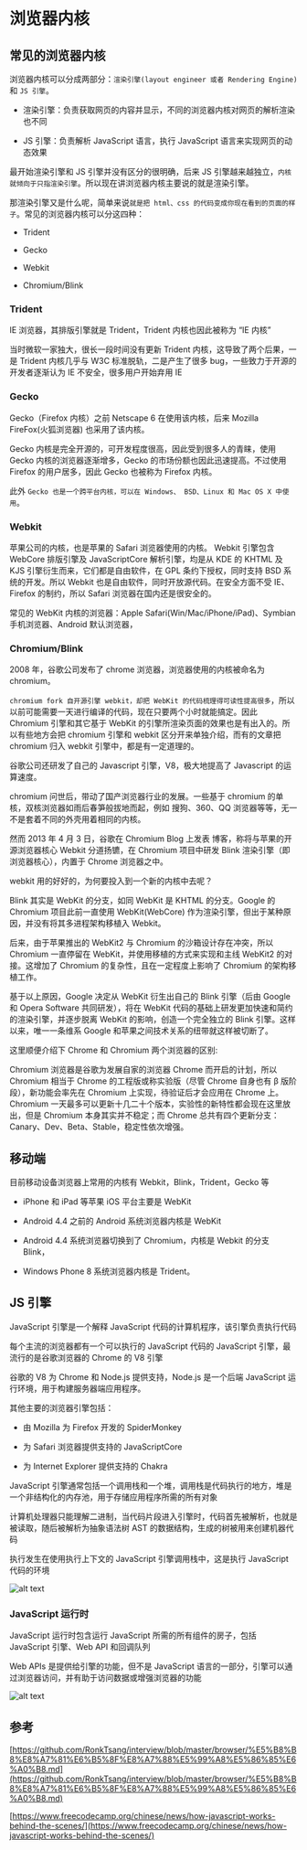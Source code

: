 # 浏览器内核

## 常见的浏览器内核

浏览器内核可以分成两部分：`渲染引擎(layout engineer 或者 Rendering Engine)`和 `JS 引擎`。

- 渲染引擎：负责获取网页的内容并显示，不同的浏览器内核对网页的解析渲染也不同

- JS 引擎：负责解析 JavaScript 语言，执行 JavaScript 语言来实现网页的动态效果

最开始渲染引擎和 JS 引擎并没有区分的很明确，后来 JS 引擎越来越独立，`内核就倾向于只指渲染引擎`。所以现在讲浏览器内核主要说的就是渲染引擎。

那渲染引擎又是什么呢，简单来说`就是把 html、css 的代码变成你现在看到的页面的样子`。常见的浏览器内核可以分这四种：

- Trident

- Gecko

- Webkit

- Chromium/Blink

### Trident

IE 浏览器，其排版引擎就是 Trident，Trident 内核也因此被称为 “IE 内核”

当时微软一家独大，很长一段时间没有更新 Trident 内核，这导致了两个后果，一是 Trident 内核几乎与 W3C 标准脱轨，二是产生了很多 bug，一些致力于开源的开发者逐渐认为 IE 不安全，很多用户开始弃用 IE

### Gecko

Gecko（Firefox 内核）之前 Netscape 6 在使用该内核，后来 Mozilla FireFox(火狐浏览器) 也采用了该内核。

Gecko 内核是完全开源的，可开发程度很高，因此受到很多人的青睐，使用 Gecko 内核的浏览器逐渐增多，Gecko 的市场份额也因此迅速提高。不过使用 Firefox 的用户居多，因此 Gecko 也被称为 Firefox 内核。

此外 `Gecko 也是一个跨平台内核，可以在 Windows、 BSD、Linux 和 Mac OS X 中使用`。

### Webkit

苹果公司的内核，也是苹果的 Safari 浏览器使用的内核。 Webkit 引擎包含 WebCore 排版引擎及 JavaScriptCore 解析引擎，均是从 KDE 的 KHTML 及 KJS 引擎衍生而来，它们都是自由软件，在 GPL 条约下授权，同时支持 BSD 系统的开发。所以 Webkit 也是自由软件，同时开放源代码。在安全方面不受 IE、Firefox 的制约，所以 Safari 浏览器在国内还是很安全的。

常见的 WebKit 内核的浏览器：Apple Safari(Win/Mac/iPhone/iPad)、Symbian 手机浏览器、Android 默认浏览器，

### Chromium/Blink

2008 年，谷歌公司发布了 chrome 浏览器，浏览器使用的内核被命名为 chromium。

`chromium fork 自开源引擎 webkit，却把 WebKit 的代码梳理得可读性提高很多`，所以以前可能需要一天进行编译的代码，现在只要两个小时就能搞定。因此 Chromium 引擎和其它基于 WebKit 的引擎所渲染页面的效果也是有出入的。所以有些地方会把 chromium 引擎和 webkit 区分开来单独介绍，而有的文章把 chromium 归入 webkit 引擎中，都是有一定道理的。

谷歌公司还研发了自己的 Javascript 引擎，V8，极大地提高了 Javascript 的运算速度。

chromium 问世后，带动了国产浏览器行业的发展。一些基于 chromium 的单核，双核浏览器如雨后春笋般拔地而起，例如 搜狗、360、QQ 浏览器等等，无一不是套着不同的外壳用着相同的内核。

然而 2013 年 4 月 3 日，谷歌在 Chromium Blog 上发表 博客，称将与苹果的开源浏览器核心 Webkit 分道扬镳，在 Chromium 项目中研发 Blink 渲染引擎（即浏览器核心），内置于 Chrome 浏览器之中。

webkit 用的好好的，为何要投入到一个新的内核中去呢？

Blink 其实是 WebKit 的分支，如同 WebKit 是 KHTML 的分支。Google 的 Chromium 项目此前一直使用 WebKit(WebCore) 作为渲染引擎，但出于某种原因，并没有将其多进程架构移植入 Webkit。

后来，由于苹果推出的 WebKit2 与 Chromium 的沙箱设计存在冲突，所以 Chromium 一直停留在 WebKit，并使用移植的方式来实现和主线 WebKit2 的对接。这增加了 Chromium 的复杂性，且在一定程度上影响了 Chromium 的架构移植工作。

基于以上原因，Google 决定从 WebKit 衍生出自己的 Blink 引擎（后由 Google 和 Opera Software 共同研发），将在 WebKit 代码的基础上研发更加快速和简约的渲染引擎，并逐步脱离 WebKit 的影响，创造一个完全独立的 Blink 引擎。这样以来，唯一一条维系 Google 和苹果之间技术关系的纽带就这样被切断了。

这里顺便介绍下 Chrome 和 Chromium 两个浏览器的区别:

Chromium 浏览器是谷歌为发展自家的浏览器 Chrome 而开启的计划，所以 Chromium 相当于 Chrome 的工程版或称实验版（尽管 Chrome 自身也有 β 版阶段），新功能会率先在 Chromium 上实现，待验证后才会应用在 Chrome 上。Chromium 一天最多可以更新十几二十个版本，实验性的新特性都会现在这里放出，但是 Chromium 本身其实并不稳定；而 Chrome 总共有四个更新分支：Canary、Dev、Beta、Stable，稳定性依次增强。

## 移动端

目前移动设备浏览器上常用的内核有 Webkit，Blink，Trident，Gecko 等

- iPhone 和 iPad 等苹果 iOS 平台主要是 WebKit

- Android 4.4 之前的 Android 系统浏览器内核是 WebKit

- Android 4.4 系统浏览器切换到了 Chromium，内核是 Webkit 的分支 Blink，

- Windows Phone 8 系统浏览器内核是 Trident。

## JS 引擎

JavaScript 引擎是一个解释 JavaScript 代码的计算机程序，该引擎负责执行代码

每个主流的浏览器都有一个可以执行的 JavaScript 代码的 JavaScript 引擎，最流行的是谷歌浏览器的 Chrome 的 V8 引擎

谷歌的 V8 为 Chrome 和 Node.js 提供支持，Node.js 是一个后端 JavaScript 运行环境，用于构建服务器端应用程序。

其他主要的浏览器引擎包括：

- 由 Mozilla 为 Firefox 开发的 SpiderMonkey

- 为 Safari 浏览器提供支持的 JavaScriptCore

- 为 Internet Explorer 提供支持的 Chakra

JavaScript 引擎通常包括一个调用栈和一个堆，调用栈是代码执行的地方，堆是一个非结构化的内存池，用于存储应用程序所需的所有对象

计算机处理器只能理解二进制，当代码片段进入引擎时，代码首先被解析，也就是被读取，随后被解析为抽象语法树 AST 的数据结构，生成的树被用来创建机器代码

执行发生在使用执行上下文的 JavaScript 引擎调用栈中，这是执行 JavaScript 代码的环境

![alt text](./images/inner/image-3.png)

### JavaScript 运行时

JavaScript 运行时包含运行 JavaScript 所需的所有组件的房子，包括 JavaScript 引擎、Web API 和回调队列

Web APIs 是提供给引擎的功能，但不是 JavaScript 语言的一部分，引擎可以通过浏览器访问，并有助于访问数据或增强浏览器的功能

![alt text](./images/inner/image-4.png)

## 参考

[https://github.com/RonkTsang/interview/blob/master/browser/%E5%B8%B8%E8%A7%81%E6%B5%8F%E8%A7%88%E5%99%A8%E5%86%85%E6%A0%B8.md](https://github.com/RonkTsang/interview/blob/master/browser/%E5%B8%B8%E8%A7%81%E6%B5%8F%E8%A7%88%E5%99%A8%E5%86%85%E6%A0%B8.md)

[https://www.freecodecamp.org/chinese/news/how-javascript-works-behind-the-scenes/](https://www.freecodecamp.org/chinese/news/how-javascript-works-behind-the-scenes/)
